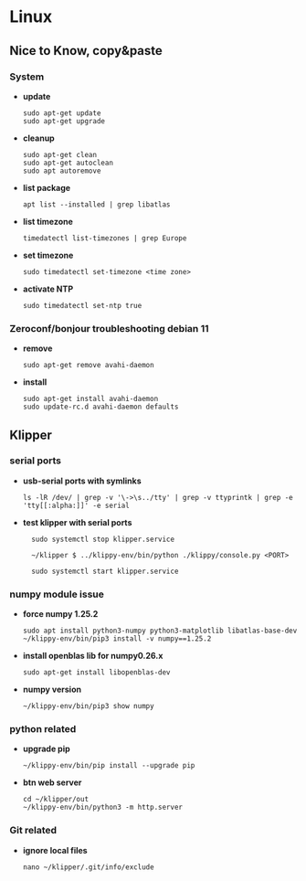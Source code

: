 # Linux 
## Nice to Know, copy&paste

### System
- __update__
  ```
  sudo apt-get update
  sudo apt-get upgrade
  ```
- __cleanup__
  ```
  sudo apt-get clean
  sudo apt-get autoclean
  sudo apt autoremove
  ```
- __list package__
  ```
  apt list --installed | grep libatlas
  ```
- __list timezone__
  ```
  timedatectl list-timezones | grep Europe
  ```
- __set timezone__
  ```
  sudo timedatectl set-timezone <time zone>
  ```
- __activate NTP__
  ```
  sudo timedatectl set-ntp true
  ```

### Zeroconf/bonjour troubleshooting debian 11
- __remove__
  ```
  sudo apt-get remove avahi-daemon
  ```
- __install__
  ```
  sudo apt-get install avahi-daemon
  sudo update-rc.d avahi-daemon defaults
  ```

## Klipper 
### serial ports
- __usb-serial ports with symlinks__
  ```
  ls -lR /dev/ | grep -v '\->\s../tty' | grep -v ttyprintk | grep -e 'tty[[:alpha:]]' -e serial
  ```
- __test klipper with serial ports__
  ```
    sudo systemctl stop klipper.service
  ```
  ```
    ~/klipper $ ../klippy-env/bin/python ./klippy/console.py <PORT>
  ```
  ```
    sudo systemctl start klipper.service
  ```

### numpy module issue
- __force numpy 1.25.2__
  ```
  sudo apt install python3-numpy python3-matplotlib libatlas-base-dev
  ~/klippy-env/bin/pip3 install -v numpy==1.25.2 
  ```
- __install openblas lib for numpy0.26.x__
  ```
  sudo apt-get install libopenblas-dev
  ```
- __numpy version__
  ```
  ~/klippy-env/bin/pip3 show numpy
  ```

### python related
- __upgrade pip__
  ```
  ~/klippy-env/bin/pip install --upgrade pip
  ```
- __btn web server__
  ```
  cd ~/klipper/out
  ~/klippy-env/bin/python3 -m http.server
  ```

### Git related
- __ignore local files__
  ```
  nano ~/klipper/.git/info/exclude
  ```


